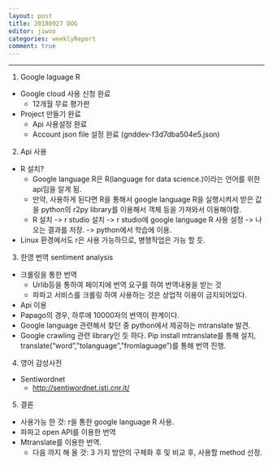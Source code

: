 ```yaml
---
layout: post
title: 20180927 DOG
editor: jiwoo
categories: weeklyReport
comment: true
---
```

***

1. Google laguage R
  * Google cloud 사용 신청 완료
    * 12개월 무료 평가판
  * Project 만들기 완료
    * Api 사용설정 완료
    * Account json file 설정 완료 (gnddev-f3d7dba504e5.json)

2. Api 사용
  * R 설치?
    * Google language R은 R(language for data science.)이라는 언어를 위한 api임을 알게 됨.
    * 만약, 사용하게 된다면 R을 통해서 google language R을 실행시켜서 받은 값을 python의 r2py library를 이용해서 객체 등을 가져와서 이용해야함.
    * R 설치 -> r studio 설치 -> r studio에 google language R 사용 설정 -> 나오는 결과를 저장. -> python에서 학습에 이용.
  * Linux 환경에서도 r은 사용 가능하므로, 병행작업은 가능 할 듯.

3. 한영 번역 sentiment analysis
  * 크롤링을 통한 번역
    * Urlib등을 통하여 페이지에 번역 요구를 하여 번역내용을 받는 것
    * 파파고 서비스를 크롤링 하여 사용하는 것은 상업적 이용이 금지되어있다.
  * Api 이용
  *	Papago의 경우, 하루에 10000자의 번역이 한계이다.
  * Google language 관련해서 찾던 중 python에서 제공하는 mtranslate 발견.
  *	Google crawling 관련 library인 듯 하다. Pip install mtranslate를 통해 설치, translate(“word”,”tolanguage”,”fromlaguage”)를 통해 번역 진행.
4. 영어 감성사전
  * Sentiwordnet
    * <http://sentiwordnet.isti.cnr.it/>

5. 결론
  * 사용가능 한 것: r을 통한 google language R 사용.
  * 파파고 open API를 이용한 번역
  * Mtranslate를 이용한 번역.
	* 다음 까지 해 올 것: 3 가지 방안의 구체화 후 및 비교 후, 사용할 method 선정.
